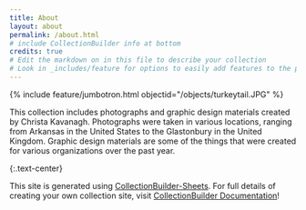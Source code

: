 ```yaml
---
title: About
layout: about
permalink: /about.html
# include CollectionBuilder info at bottom
credits: true
# Edit the markdown on in this file to describe your collection
# Look in _includes/feature for options to easily add features to the page
---
```

{% include feature/jumbotron.html objectid="/objects/turkeytail.JPG" %}

This collection includes photographs and graphic design materials created by Christa Kavanagh. Photographs were taken in various locations, ranging from Arkansas in the United States to the Glastonbury in the United Kingdom. Graphic design materials are some of the things that were created for various organizations over the past year. 



{:.text-center}

This site is generated using [CollectionBuilder-Sheets](https://github.com/CollectionBuilder/collectionbuilder-sheets). For full details of creating your own collection site, visit [CollectionBuilder Documentation](https://collectionbuilder.github.io/cb-docs/)!
